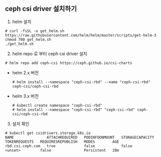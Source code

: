 ## ceph csi driver 설치하기

1. helm 설치

```
# curl -fsSL -o get_helm.sh https://raw.githubusercontent.com/helm/helm/master/scripts/get-helm-3
chmod 700 get_helm.sh
./get_helm.sh
```

2. helm repo 로 부터 ceph csi driver 설치

```
# helm repo add ceph-csi https://ceph.github.io/csi-charts
```

- helm 2.x 버전

  ```
  # helm install --namespace "ceph-csi-rbd" --name "ceph-csi-rbd" ceph-csi/ceph-csi-rbd
  ```

- helm 3.x 버전

  ```
  # kubectl create namespace "ceph-csi-rbd"
  # helm install --namespace "ceph-csi-rbd" "ceph-csi-rbd" ceph-csi/ceph-csi-rbd
  ```

3. 설치 확인

```
# kubectl get csidrivers.storage.k8s.io
NAME               ATTACHREQUIRED   PODINFOONMOUNT   STORAGECAPACITY   TOKENREQUESTS   REQUIRESREPUBLISH   MODES        AGE
rbd.csi.ceph.com   true             false            false             <unset>         false               Persistent   20m
```

